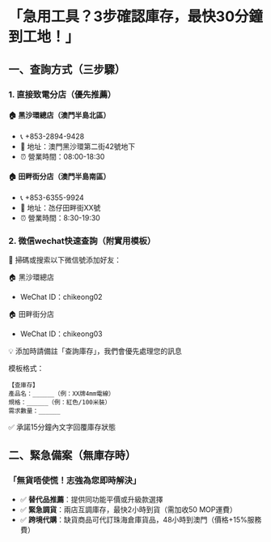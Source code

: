 # 「急用工具？3步確認庫存，最快30分鐘到工地！」

## 一、查詢方式（三步驟）

### 1. 直接致電分店（優先推薦）

#### 🏠 黑沙環總店（澳門半島北區）

- 📞 +853-2894-9428
- 📍 地址：澳門黑沙環第二街42號地下
- ⏰ 營業時間：08:00-18:30

#### 🏠 田畔街分店（澳門半島南區）

- 📞 +853-6355-9924
- 📍 地址：氹仔田畔街XX號
- ⏰ 營業時間：8:30-19:30

### 2. 微信wechat快速查詢（附實用模板）

📱 掃碼或搜索以下微信號添加好友：

🏠 黑沙環總店

- WeChat ID：chikeong02
<!-- - 掃碼添加：[二維碼圖片] -->

🏠 田畔街分店

- WeChat ID：chikeong03
<!-- - 掃碼添加：[二維碼圖片] -->

💡 添加時請備註「查詢庫存」，我們會優先處理您的訊息

模板格式：

```
【查庫存】
產品名：______（例：XX牌4mm電線）
規格：______（例：紅色/100米裝）
需求數量：______
```

✅ 承諾15分鐘內文字回覆庫存狀態

## **二、緊急備案（無庫存時）**

### 「無貨唔使慌！志強為您即時解決」

- ✅ **替代品推薦**：提供同功能平價或升級款選擇
- ✅ **緊急調貨**：兩店互調庫存，最快2小時到貨（需加收50 MOP運費）
- ✅ **跨境代購**：缺貨商品可代訂珠海倉庫貨品，48小時到澳門（價格+15%服務費）
